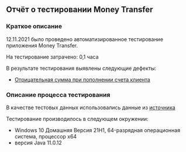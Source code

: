 ## Отчёт о тестировании Money Transfer
### Краткое описание
12.11.2021 было проведено автоматизированное тестирование приложения Money Transfer.

На тестирование затрачено: 0,1 часа

В результате тестирования выявлены следующие дефекты:

* [Отрицательная сумма при пополнении счета клиента](https://github.com/DaryMarty/Money-Transfer/issues/1#issue-1052702700)
### Описание процесса тестирования

В качестве тестовых данных использовались данные из [источника](https://github.com/netology-code/javaqa-homeworks/blob/master/intro/MERGED.md)


Тестирование производилось в следующем окружении:

* Windows 10 Домашняя Версия 21H1, 64-разрядная операционная система, процессор x64
* версия Java 11.0.12
